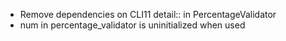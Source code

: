 * Remove dependencies on CLI11 detail:: in PercentageValidator
* num in percentage_validator is uninitialized when used
